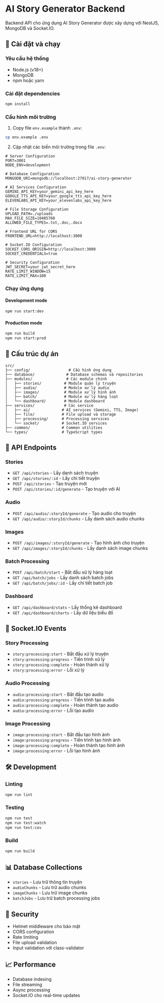 # AI Story Generator Backend

Backend API cho ứng dụng AI Story Generator được xây dựng với NestJS, MongoDB và Socket.IO.

## 🚀 Cài đặt và chạy

### Yêu cầu hệ thống
- Node.js (v18+)
- MongoDB
- npm hoặc yarn

### Cài đặt dependencies
```bash
npm install
```

### Cấu hình môi trường
1. Copy file `env.example` thành `.env`:
```bash
cp env.example .env
```

2. Cập nhật các biến môi trường trong file `.env`:
```env
# Server Configuration
PORT=3001
NODE_ENV=development

# Database Configuration
MONGODB_URI=mongodb://localhost:27017/ai-story-generator

# AI Services Configuration
GEMINI_API_KEY=your_gemini_api_key_here
GOOGLE_TTS_API_KEY=your_google_tts_api_key_here
ELEVENLABS_API_KEY=your_elevenlabs_api_key_here

# File Storage Configuration
UPLOAD_PATH=./uploads
MAX_FILE_SIZE=10485760
ALLOWED_FILE_TYPES=.txt,.doc,.docx

# Frontend URL for CORS
FRONTEND_URL=http://localhost:3000

# Socket.IO Configuration
SOCKET_CORS_ORIGIN=http://localhost:3000
SOCKET_CREDENTIALS=true

# Security Configuration
JWT_SECRET=your_jwt_secret_here
RATE_LIMIT_WINDOW=15
RATE_LIMIT_MAX=100
```

### Chạy ứng dụng

#### Development mode
```bash
npm run start:dev
```

#### Production mode
```bash
npm run build
npm run start:prod
```

## 📁 Cấu trúc dự án

```
src/
├── config/                 # Cấu hình ứng dụng
├── database/              # Database schemas và repositories
├── modules/               # Các module chính
│   ├── stories/          # Module quản lý truyện
│   ├── audio/            # Module xử lý audio
│   ├── images/           # Module xử lý hình ảnh
│   ├── batch/            # Module xử lý hàng loạt
│   └── dashboard/        # Module dashboard
├── services/             # Các service
│   ├── ai/              # AI services (Gemini, TTS, Image)
│   ├── file/            # File upload và storage
│   ├── processing/      # Processing services
│   └── socket/          # Socket.IO services
├── common/              # Common utilities
└── types/               # TypeScript types
```

## 🔌 API Endpoints

### Stories
- `GET /api/stories` - Lấy danh sách truyện
- `GET /api/stories/:id` - Lấy chi tiết truyện
- `POST /api/stories` - Tạo truyện mới
- `POST /api/stories/:id/generate` - Tạo truyện với AI

### Audio
- `POST /api/audio/:storyId/generate` - Tạo audio cho truyện
- `GET /api/audio/:storyId/chunks` - Lấy danh sách audio chunks

### Images
- `POST /api/images/:storyId/generate` - Tạo hình ảnh cho truyện
- `GET /api/images/:storyId/chunks` - Lấy danh sách image chunks

### Batch Processing
- `POST /api/batch/start` - Bắt đầu xử lý hàng loạt
- `GET /api/batch/jobs` - Lấy danh sách batch jobs
- `GET /api/batch/jobs/:id` - Lấy chi tiết batch job

### Dashboard
- `GET /api/dashboard/stats` - Lấy thống kê dashboard
- `GET /api/dashboard/charts` - Lấy dữ liệu biểu đồ

## 🔄 Socket.IO Events

### Story Processing
- `story:processing:start` - Bắt đầu xử lý truyện
- `story:processing:progress` - Tiến trình xử lý
- `story:processing:complete` - Hoàn thành xử lý
- `story:processing:error` - Lỗi xử lý

### Audio Processing
- `audio:processing:start` - Bắt đầu tạo audio
- `audio:processing:progress` - Tiến trình tạo audio
- `audio:processing:complete` - Hoàn thành tạo audio
- `audio:processing:error` - Lỗi tạo audio

### Image Processing
- `image:processing:start` - Bắt đầu tạo hình ảnh
- `image:processing:progress` - Tiến trình tạo hình ảnh
- `image:processing:complete` - Hoàn thành tạo hình ảnh
- `image:processing:error` - Lỗi tạo hình ảnh

## 🛠️ Development

### Linting
```bash
npm run lint
```

### Testing
```bash
npm run test
npm run test:watch
npm run test:cov
```

### Build
```bash
npm run build
```

## 📊 Database Collections

- `stories` - Lưu trữ thông tin truyện
- `audioChunks` - Lưu trữ audio chunks
- `imageChunks` - Lưu trữ image chunks
- `batchJobs` - Lưu trữ batch processing jobs

## 🔐 Security

- Helmet middleware cho bảo mật
- CORS configuration
- Rate limiting
- File upload validation
- Input validation với class-validator

## 📈 Performance

- Database indexing
- File streaming
- Async processing
- Socket.IO cho real-time updates 
